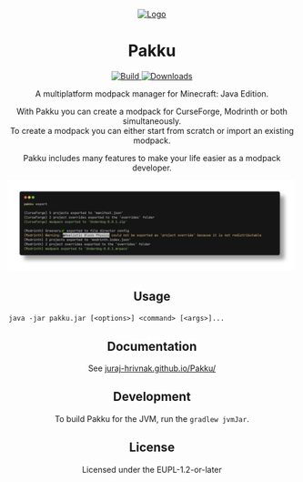 
<p align="center">
  <a href="https://github.com/juraj-hrivnak/pakku">
    <img
      src="https://github.com/juraj-hrivnak/Pakku/assets/71150936/818cb871-15eb-4052-9577-dc8ba75e0855"
      alt="Logo"
      width="200"
    >
  </a>
  <h1 align="center">Pakku</h1>
</p>


<p align="center">
  <a href="https://github.com/juraj-hrivnak/Pakku/actions/workflows/Build.yml">
    <img
      src="https://github.com/juraj-hrivnak/Pakku/actions/workflows/Build.yml/badge.svg"
      alt="Build"
    >
  </a>
  <a href="https://github.com/juraj-hrivnak/Pakku/actions/workflows/Build.yml">
    <img
      src="https://img.shields.io/github/downloads/juraj-hrivnak/Pakku/total?color=light&label=Downloads"
      alt="Downloads"
    >
  </a>
</p>

<p align="center">
  A multiplatform modpack manager for Minecraft: Java Edition.
</p>

<p align="center">
  With Pakku you can create a modpack for CurseForge, Modrinth or both simultaneously. <br>
  To create a modpack you can either start from scratch or import an existing modpack.
</p>

<p align="center">
  Pakku includes many features to make your life easier as a modpack developer. 
</p>

<p align="center">
  <a href="https://github.com/juraj-hrivnak/pakku">
    <img
      src="docs/images/screenshot_export.png"
      alt="Exporting a Modpack"
    >
  </a>
</p>

<h2 align="center">Usage</h2>

```
java -jar pakku.jar [<options>] <command> [<args>]...
```

<h2 align="center">Documentation</h2>

<p align="center">
  See <a href="https://juraj-hrivnak.github.io/Pakku/home.html">juraj-hrivnak.github.io/Pakku/</a>
</p>

<h2 align="center">Development</h2>

<p align="center">
  To build Pakku for the JVM, run the <code>gradlew jvmJar</code>. <br>
</p>

<h2 align="center">License</h2>

<p align="center">
  Licensed under the EUPL-1.2-or-later
</p>

